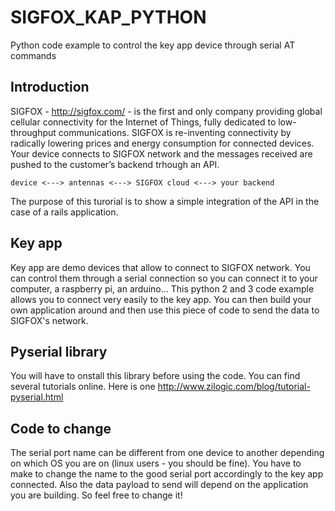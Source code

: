 # SIGFOX_KAP_PYTHON
Python code example to control the key app device through serial AT commands


## Introduction

SIGFOX - http://sigfox.com/ - is the first and only company providing global cellular connectivity for the Internet of Things, fully dedicated to low-throughput communications. SIGFOX is re-inventing connectivity by radically lowering prices and energy consumption for connected devices.
Your device connects to SIGFOX network and the messages received are pushed to the customer’s backend trhough an API.

    device <---> antennas <---> SIGFOX cloud <---> your backend

The purpose of this turorial is to show a simple integration of the API in the case of a rails application.

## Key app
Key app are demo devices that allow to connect to SIGFOX network. You can control them through a serial connection so you can connect it to your computer, a raspberry pi, an arduino... 
This python 2 and 3 code example allows you to connect very easily to the key app. You can then build your own application around and then use this piece of code to send the data to SIGFOX's network.

## Pyserial library
You will have to onstall this library before using the code. You can find several tutorials online. Here is one <http://www.zilogic.com/blog/tutorial-pyserial.html>

## Code to change
The serial port name can be different from one device to another depending on which OS you are on (linux users - you should be fine). You have to make to change the name to the good serial port accordingly to the key app connected.
Also the data payload to send will depend on the application you are building. So feel free to change it!


